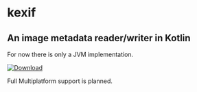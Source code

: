 # kexif
## An image metadata reader/writer in Kotlin
For now there is only a JVM implementation.

[ ![Download](https://api.bintray.com/packages/quincy/kexif-jvm/kexif/images/download.svg) ](https://bintray.com/quincy/kexif-jvm/kexif/_latestVersion)

Full Multiplatform support is planned.
